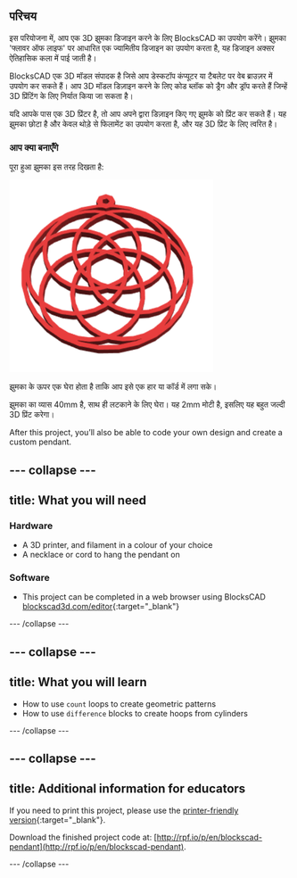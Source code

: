 ## परिचय

इस परियोजना में, आप एक 3D झुमका डिजाइन करने के लिए BlocksCAD का उपयोग करेंगे। झुमका 'फ्लावर ऑफ लाइफ' पर आधारित एक ज्यामितीय डिजाइन का उपयोग करता है, यह डिजाइन अक्सर ऐतिहासिक कला में पाई जाती है।

BlocksCAD एक 3D मॉडल संपादक है जिसे आप डेस्कटॉप कंप्यूटर या टैबलेट पर वेब ब्राउज़र में उपयोग कर सकते हैं। आप 3D मॉडल डिज़ाइन करने के लिए कोड ब्लॉक को ड्रैग और ड्रॉप करते हैं जिन्हें 3D प्रिंटिंग के लिए निर्यात किया जा सकता है।

यदि आपके पास एक 3D प्रिंटर है, तो आप अपने द्वारा डिज़ाइन किए गए झुमके को प्रिंट कर सकते हैं। यह झुमका छोटा है और केवल थोड़े से फिलामेंट का उपयोग करता है, और यह 3D प्रिंट के लिए त्वरित है।

### आप क्या बनाएँगे

पूरा हुआ झुमका इस तरह दिखता है:

![screenshot](images/pendant-finished.png)

झुमका के ऊपर एक घेरा होता है ताकि आप इसे एक हार या कॉर्ड में लगा सके।

झुमका का व्यास 40mm है, साथ ही लटकाने के लिए घेरा। यह 2mm मोटी है, इसलिए यह बहुत जल्दी 3D प्रिंट करेगा।

After this project, you’ll also be able to code your own design and create a custom pendant.

--- collapse ---
---
title: What you will need
---

### Hardware

+ A 3D printer, and filament in a colour of your choice
+ A necklace or cord to hang the pendant on

### Software

+ This project can be completed in a web browser using BlocksCAD [blockscad3d.com/editor](https://www.blockscad3d.com/editor){:target="_blank"}

--- /collapse ---

--- collapse ---
---
title: What you will learn
---

+ How to use `count` loops to create geometric patterns
+ How to use `difference` blocks to create hoops from cylinders

--- /collapse ---

--- collapse ---
---
title: Additional information for educators
---

If you need to print this project, please use the [printer-friendly version](https://projects.raspberrypi.org/en/projects/blockscad-pendant/print){:target="_blank"}.

Download the finished project code at: [http://rpf.io/p/en/blockscad-pendant](http://rpf.io/p/en/blockscad-pendant).

--- /collapse ---
